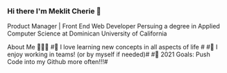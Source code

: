 ### Hi there I'm Meklit Cherie 👋
Product Manager | Front End Web Developer 
Persuing a degree in Applied Computer Science at Dominican University of California

About Me 🙋🏻‍♂️
#🔭 I love learning new concepts in all aspects of life #
#👯 I enjoy working in teams! (or by myself if needed)#
#🥅 2021 Goals: Push Code into my Github more often!!!#


